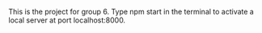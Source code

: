This is the project for group 6. Type npm start in the terminal to activate a local server at port localhost:8000.
